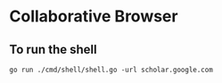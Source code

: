 # Collaborative Browser

## To run the shell

```
go run ./cmd/shell/shell.go -url scholar.google.com
```
